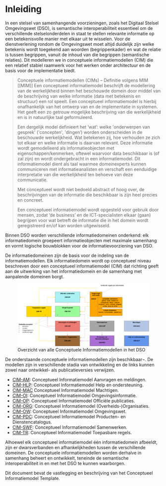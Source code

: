 # Inleiding

In een stelsel van samenhangende voorzieningen, zoals het Digitaal Stelsel
Omgevingswet (DSO), is semantische interoperabiliteit essentieel om de
verschillende stelselonderdelen in staat te stellen relevante informatie op een
betekenisvolle manier met elkaar uit te wisselen. Voor de dienstverlening
rondom de Omgevingswet moet altijd duidelijk zijn welke betekenis wordt
toegekend aan woorden (begrippenkader) en wat de relatie is tussen begrippen,
vanuit de inhoud van die begrippen (semantische relaties).  Dit modelleren we
in conceptuele informatiemodellen (CIM) die een relatief stabiel raamwerk voor
het werken onder architectuur en de basis voor de implementatie biedt.

> Conceptuele informatiemodellen (CIMs) – Definitie volgens MIM [[MIM]]
> Een conceptueel informatiemodel beschrijft de modellering van de werkelijkheid
> binnen het beschouwde domein door middel van de beschrijving van welke
> informatie (data met betekenis en structuur) een rol speelt. Een conceptueel
> informatiemodel is hierbij onafhankelijk van het ontwerp van en de
> implementatie in systemen. Het geeft een zo getrouw mogelijke beschrijving van
> die werkelijkheid en is in natuurlijke taal geformuleerd.
>
> Een dergelijk model definieert het ‘wat’: welke 'onderwerpen van gesprek'
> ('concepten', 'dingen’) worden onderscheiden in de beschouwde werkelijkheid.
> Wat betekenen zij, hoe verhouden ze zich tot elkaar en welke informatie is
> daarvan relevant. Deze informatie wordt gemodelleerd als informatieobjecten
> met eigenschappen/kenmerken, oftewel waarvoor data beschikbaar is (of zal
> zijn) en wordt ondergebracht in een informatiemodel. Dit informatiemodel
> dient als taal waarmee domeinexperts kunnen communiceren met
> informatieanalisten en verschaft een eenduidige interpretatie van die
> werkelijkheid ten behoeve van deze communicatie.
>
> Met conceptueel wordt niet bedoeld abstract of hoog over, de beschrijvingen
> van de informatie die beschikbaar is zijn heel precies en concreet.
>
> Een conceptueel informatiemodel wordt opgesteld voor gebruik door mensen,
> zodat ‘de business’ en de ICT-specialisten elkaar (gaan) begrijpen voor wat
> betreft de informatie die in het domein wordt geregistreerd en/of kan worden
> uitgewisseld.

Binnen DSO worden verschillende informatiedomeinen onderkend: elk
informatiedomein groepeert informatieobjecten met maximale samenhang en vormt
logische bouwblokken voor de informatievoorziening van DSO.  

De informatiedomeinen zijn de basis voor de indeling van de informatiemodellen.
Elk informatiedomein wordt op conceptueel niveau beschreven door een
conceptueel informatiemodel (CIM) dat richting geeft aan de uitwerking van het
informatiedomein en de samenhang met aanpalende domeinen borgt.

<figure id="Figure-CIM-Overzicht">
<img src="media/CIM-Overzicht.png" alt="">
<figcaption>Overzicht van alle Conceptuele Informatiemodellen in het DSO</figcaption>
</figure>

De onderstaande conceptuele informatiemodellen zijn beschikbaar¬. De modellen
zijn in verschillende stadia van ontwikkeling en de links kunnen zowel naar
ontwikkel- als publicatieversies verwijzen.

 - [CIM-AM](https://geonovum.github.io/dso-cim-am/): Conceptueel Informatiemodel Aanvragen en  meldingen.
 - [CIM-HLP](https://geonovum.github.io/dso-cim-hlp/): Conceptueel Informatiemodel Help en ondersteuning.
 - [CIM-MAC](https://geonovum.github.io/dso-cim-mac/) Conceptueel Informatiemodel Machtigen.
 - [CIM-OI](https://geonovum.github.io/dso-cim-oi/): Conceptueel Informatiemodel Omgevingsinformatie.
 - [CIM-OP](https://geonovum.github.io/dso-cim-op/): Conceptueel Informatiemodel Officiële publicaties.
 - [CIM-ORG](https://geonovum.github.io/dso-cim-org/): Conceptueel Informatiemodel (Overheids-)Organisaties.
 - [CIM-OW](https://geonovum.github.io/dso-cim-ow/): Conceptueel Informatiemodel Omgevingswet.
 - [CIM-PDC](https://geonovum.github.io/dso-cim-pdc/): Conceptueel Informatiemodel Producten- en Dienstencatalogus.
 - [CIM-SWF](https://geonovum.github.io/dso-cim-swf/): Conceptueel Informatiemodel Samenwerken.
 - [CIM-TR](https://geonovum.github.io/dso-cim-tr/): Conceptueel Informatiemodel Toepasbare regels.

Alhoewel elk conceptueel informatiemodel één informatiedomein afbeeldt, zijn er
dwarsverbanden en afhankelijkheden tussen de verschillende domeinen. De
conceptuele informatiemodellen worden derhalve in samenhang beheert en
ontwikkelt, teneinde de semantische interoperabiliteit in en met het DSO te
kunnen waarborgen.

Dit document bevat de vastlegging en beschrijving van het Conceptueel Informatiemodel Template.
